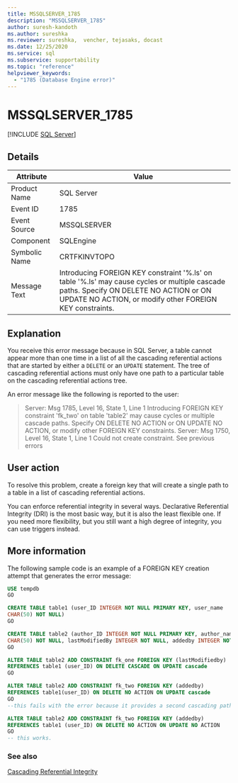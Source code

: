 ```yaml
---
title: MSSQLSERVER_1785
description: "MSSQLSERVER_1785"
author: suresh-kandoth
ms.author: sureshka
ms.reviewer: sureshka,  vencher, tejasaks, docast
ms.date: 12/25/2020
ms.service: sql
ms.subservice: supportability
ms.topic: "reference"
helpviewer_keywords:
  - "1785 (Database Engine error)"
---
```

# MSSQLSERVER_1785
 [!INCLUDE [SQL Server](../../includes/applies-to-version/sqlserver.md)]

## Details

|Attribute|Value|
|---|---|
|Product Name|SQL Server|
|Event ID|1785|
|Event Source|MSSQLSERVER|
|Component|SQLEngine|
|Symbolic Name|CRTFKINVTOPO|
|Message Text|Introducing FOREIGN KEY constraint '%.ls' on table '%.ls' may cause cycles or multiple cascade paths. Specify ON DELETE NO ACTION or ON UPDATE NO ACTION, or modify other FOREIGN KEY constraints.|

## Explanation

You receive this error message because in SQL Server, a table cannot appear more than one time in a list of all the cascading referential actions that are started by either a `DELETE` or an `UPDATE` statement. The tree of cascading referential actions must only have one path to a particular table on the cascading referential actions tree.

An error message like the following is reported to the user:

> Server: Msg 1785, Level 16, State 1, Line 1 Introducing FOREIGN KEY constraint 'fk_two' on table 'table2' may cause cycles or multiple cascade paths. Specify ON DELETE NO ACTION or ON UPDATE NO ACTION, or modify other FOREIGN KEY constraints. Server: Msg 1750, Level 16, State 1, Line 1 Could not create constraint. See previous errors

## User action

To resolve this problem, create a foreign key that will create a single path to a table in a list of cascading referential actions.

You can enforce referential integrity in several ways. Declarative Referential Integrity (DRI) is the most basic way, but it is also the least flexible one. If you need more flexibility, but you still want a high degree of integrity, you can use triggers instead.

## More information

The following sample code is an example of a FOREIGN KEY creation attempt that generates the error message:

```sql
USE tempdb
GO

CREATE TABLE table1 (user_ID INTEGER NOT NULL PRIMARY KEY, user_name
CHAR(50) NOT NULL)
GO

CREATE TABLE table2 (author_ID INTEGER NOT NULL PRIMARY KEY, author_name
CHAR(50) NOT NULL, lastModifiedBy INTEGER NOT NULL, addedby INTEGER NOT NULL)
GO

ALTER TABLE table2 ADD CONSTRAINT fk_one FOREIGN KEY (lastModifiedby)
REFERENCES table1 (user_ID) ON DELETE CASCADE ON UPDATE cascade
GO

ALTER TABLE table2 ADD CONSTRAINT fk_two FOREIGN KEY (addedby)
REFERENCES table1(user_ID) ON DELETE NO ACTION ON UPDATE cascade
GO
--this fails with the error because it provides a second cascading path to table2.

ALTER TABLE table2 ADD CONSTRAINT fk_two FOREIGN KEY (addedby)
REFERENCES table1 (user_ID) ON DELETE NO ACTION ON UPDATE NO ACTION
GO
-- this works.
```

### See also

[Cascading Referential Integrity](../tables/primary-and-foreign-key-constraints.md#referential-integrity)
